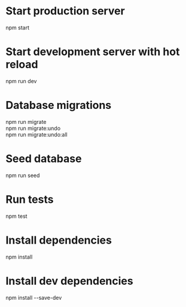 
# Start production server  
npm start  

# Start development server with hot reload  
npm run dev  

# Database migrations  
npm run migrate  
npm run migrate:undo  
npm run migrate:undo:all  

# Seed database  
npm run seed  

# Run tests  
npm test  


# Install dependencies  
npm install  

# Install dev dependencies  
npm install --save-dev  